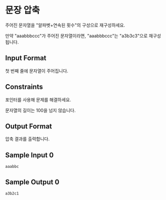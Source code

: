 # 문장 압축

주어진 문자열을 "알파벳+연속된 횟수"의 구성으로 재구성하세요.

만약 "aaabbbccc"가 주어진 문자열이라면, "aaabbbccc"는 "a3b3c3"으로 재구성됩니다.

## Input Format

첫 번째 줄에 문자열이 주어집니다.

## Constraints

포인터를 사용해 문제를 해결하세요.

문자열의 길이는 100을 넘지 않습니다.

## Output Format

압축 결과를 출력합니다.

## Sample Input 0
```
aaabbc
```
## Sample Output 0
```
a3b2c1
```
